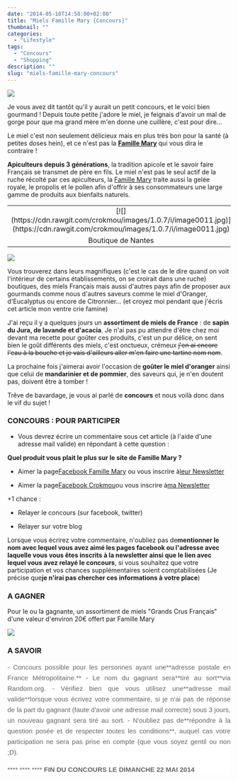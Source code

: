 ```yaml
---
date: "2014-05-10T14:58:00+02:00"
title: "Miels Famille Mary {Concours}"
thumbnail: ""
categories:
  - "Lifestyle"
tags:
  - "Concours"
  - "Shopping"
description: ""
slug: "miels-famille-mary-concours"
---
```


[![](https://cdn.rawgit.com/crokmou/images/1.0.7/i/famille-mary-miel1.jpg)](https://cdn.rawgit.com/crokmou/images/1.0.7/i/famille-mary-miel1.jpg)

Je vous avez dit tantôt qu'il y aurait un petit concours, et le voici bien gourmand ! Depuis toute petite j'adore le miel, je feignais d'avoir un mal de gorge pour que ma grand mère m'en donne une cuillère, c'est pour dire...

Le miel c'est non seulement délicieux mais en plus très bon pour la santé (à petites doses hein), et ce n'est pas la **[Famille Mary](http://www.famillemary.fr/)** qui vous dira le contraire !

**Apiculteurs depuis 3 générations**, la tradition apicole et le savoir faire Français se transmet de père en fils. Le miel n'est pas le seul actif de la ruche récolté par ces apiculteurs, la [Famille Mary](http://www.famillemary.fr/) traite aussi la gelée royale, le propolis et le pollen afin d'offrir à ses consommateurs une large gamme de produits aux bienfaits naturels.

<table align="center" cellpadding="0" cellspacing="0" style="margin-left: auto; margin-right: auto; text-align: center;">

<tbody>

<tr>

<td style="text-align: center;">[![](https://cdn.rawgit.com/crokmou/images/1.0.7/i/image0011.jpg)](https://cdn.rawgit.com/crokmou/images/1.0.7/i/image0011.jpg)</td>

</tr>

<tr>

<td style="text-align: center;">Boutique de Nantes</td>

</tr>

</tbody>

</table>

[![](https://cdn.rawgit.com/crokmou/images/1.0.7/i/miel360assortiment3__046107900_1146_100820121.jpg)](https://cdn.rawgit.com/crokmou/images/1.0.7/i/miel360assortiment3__046107900_1146_100820121.jpg)

Vous trouverez dans leurs magnifiques (c'est le cas de le dire quand on voit l'intérieur de certains établissements, on se croirait dans une ruche) boutiques, des miels Français mais aussi d'autres pays afin de proposer aux gourmands comme nous d'autres saveurs comme le miel d'Oranger, d'Eucalyptus ou encore de Citronnier... (et croyez moi pendant que j'écris cet article mon ventre crie famine)  

J'ai reçu il y a quelques jours un **assortiment de miels de France** : de **sapin du Jura, de lavande et d'acacia**. Je n'ai pas pu attendre d'être chez moi devant ma recette pour goûter ces produits, c'est un pur délice, on sent bien le goût différents des miels, c'est onctueux, crémeux <strike>j'en ai encore l'eau à la bouche et je vais d'ailleurs aller m'en faire une tartine nom nom</strike>.  

La prochaine fois j'aimerai avoir l'occasion de **goûter le miel d'oranger** ainsi que celui de **mandarinier et de pommier**, des saveurs qui, je n'en doutent pas, doivent être à tomber !  

Trêve de bavardage, je vous ai parlé de **concours** et nous voilà donc dans le vif du sujet !  

### CONCOURS : POUR PARTICIPER

- Vous devrez écrire un commentaire sous cet article (à l'aide d'une adresse mail valide) en répondant à cette question :

**Quel produit vous plait le plus sur le site de Famille Mary ?**

- Aimer la page[Facebook Famille Mary](https://www.facebook.com/pages/Famille-Mary/105219982846701?fref=ts) ou vous inscrire à[leur Newsletter](http://www.famillemary.fr/newsletters.html)

- Aimer la page[Facebook Crokmou](https://www.facebook.com/pages/CroKMou/148093255259077)ou vous inscrire à[ma Newsletter](https://crokmou.com/p/newsletter_18.html)

+1 chance :

- Relayer le concours (sur facebook, twitter)

- Relayer sur votre blog

Lorsque vous écrirez votre commentaire, n'oubliez pas de**mentionner le nom avec lequel vous avez aimé les pages facebook ou l'adresse avec laquelle vous vous êtes inscrits à la newsletter ainsi que le lien avec lequel vous avez relayé le concours**, si vous souhaitez que votre participation et vos chances supplémentaires soient comptabilisées (Je précise que**je n'irai pas chercher ces informations à votre place**)

### A GAGNER

Pour le ou la gagnante, un assortiment de miels "Grands Crus Français" d'une valeur d'environ 20€ offert par Famille Mary

[![](https://cdn.rawgit.com/crokmou/images/1.0.7/i/mielgrandcruassortiment3__094325300_0814_270120141.jpg)](https://cdn.rawgit.com/crokmou/images/1.0.7/i/mielgrandcruassortiment3__094325300_0814_270120141.jpg)

### A SAVOIR

<div style="background-color: white; color: #666666; font-family: Arial, HelveticaNeue, 'Helvetica Neue', Helvetica, Arial, sans-serif; font-size: 15px; line-height: 24px; margin: 0px; outline: 0px; padding: 0px; text-align: justify; text-transform: none;">- Concours possible pour les personnes ayant une**adresse postale en France Métropolitaine.**  
- Le nom du gagnant sera**tiré au sort**via Random.org.  
- Vérifiez bien que vous utilisez une**adresse mail valide**lorsque vous écrivez votre commentaire, si je n'ai pas de réponse de la part du gagnant (faute d'avoir une adresse mail correcte) sous 3 jours, un nouveau gagnant sera tiré au sort.  
- N'oubliez pas de**répondre à la question posée et de respecter toutes les conditions**, auquel cas votre participation ne sera pas prise en compte (que vous soyez gentil ou non ;D).

 ****  ****  **** **FIN DU CONCOURS LE DIMANCHE 22 MAI 2014**

</div>